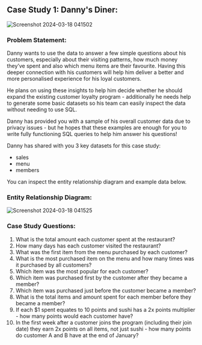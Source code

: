 ## Case Study 1: Danny's Diner:

![Screenshot 2024-03-18 041502](https://github.com/Kunalgupta-14/SQL_CASE_STUDY_DANY-S_DINER/assets/160588064/21c8d77a-6df9-46da-8a5d-c74966a76bcb)

### Problem Statement:
Danny wants to use the data to answer a few simple questions about his customers, especially about their visiting patterns, how much money they’ve spent and also which menu items are their favourite. Having this deeper connection with his customers will help him deliver a better and more personalised experience for his loyal customers.

He plans on using these insights to help him decide whether he should expand the existing customer loyalty program - additionally he needs help to generate some basic datasets so his team can easily inspect the data without needing to use SQL.

Danny has provided you with a sample of his overall customer data due to privacy issues - but he hopes that these examples are enough for you to write fully functioning SQL queries to help him answer his questions!

Danny has shared with you 3 key datasets for this case study:

* sales
* menu
* members
  
You can inspect the entity relationship diagram and example data below.

### Entity Relationship Diagram:
![Screenshot 2024-03-18 041525](https://github.com/Kunalgupta-14/SQL_CASE_STUDY_DANY-S_DINER/assets/160588064/11223853-1396-4598-8689-3bc3aed94a7f)

### Case Study Questions:
1. What is the total amount each customer spent at the restaurant?
2. How many days has each customer visited the restaurant?
3. What was the first item from the menu purchased by each customer?
4. What is the most purchased item on the menu and how many times was it purchased by all customers?
5. Which item was the most popular for each customer?
6. Which item was purchased first by the customer after they became a member?
7. Which item was purchased just before the customer became a member?
8. What is the total items and amount spent for each member before they became a member?
9. If each $1 spent equates to 10 points and sushi has a 2x points multiplier - how many points would each customer have?
10. In the first week after a customer joins the program (including their join date) they earn 2x points on all items, not just sushi - how many points do customer A and B have at the end of January?
